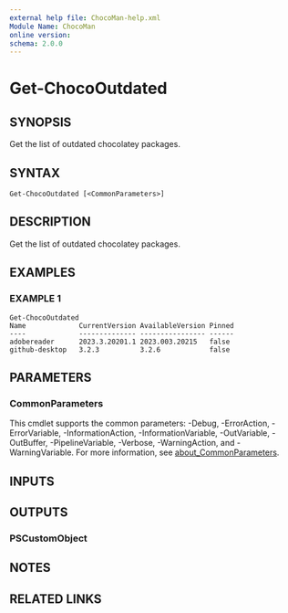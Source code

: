 ```yaml
---
external help file: ChocoMan-help.xml
Module Name: ChocoMan
online version:
schema: 2.0.0
---
```


# Get-ChocoOutdated

## SYNOPSIS
Get the list of outdated chocolatey packages.

## SYNTAX

```
Get-ChocoOutdated [<CommonParameters>]
```

## DESCRIPTION
Get the list of outdated chocolatey packages.

## EXAMPLES

### EXAMPLE 1
```
Get-ChocoOutdated
Name             CurrentVersion AvailableVersion Pinned
----             -------------- ---------------- ------
adobereader      2023.3.20201.1 2023.003.20215   false
github-desktop   3.2.3          3.2.6            false
```

## PARAMETERS

### CommonParameters
This cmdlet supports the common parameters: -Debug, -ErrorAction, -ErrorVariable, -InformationAction, -InformationVariable, -OutVariable, -OutBuffer, -PipelineVariable, -Verbose, -WarningAction, and -WarningVariable. For more information, see [about_CommonParameters](http://go.microsoft.com/fwlink/?LinkID=113216).

## INPUTS

## OUTPUTS

### PSCustomObject
## NOTES

## RELATED LINKS
